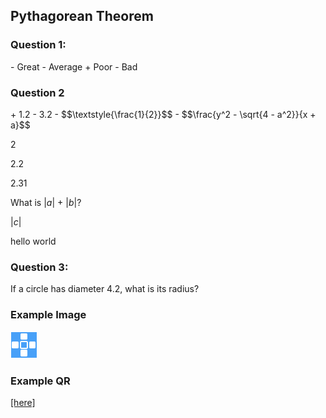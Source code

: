## Pythagorean Theorem

### Question 1:

<quiz multichoice>
  - Great
  - Average
  + Poor
  - Bad
</quiz>


### Question 2

<quiz multichoice>
  + 1.2
  - 3.2
  - $$\textstyle{\frac{1}{2}}$$
  - $$\frac{y^2 - \sqrt{4 - a^2}}{x + a}$$
</quiz>

<quiz entryInteger>2</quiz>

<quiz entryInteger>2.2</quiz>

<quiz entryNumber>2.31</quiz>

What is $|a|$ + $|b|$?

<quiz entry2>$|c|$</quiz>



<quiz entry>hello world</quiz>
<!-- <q1uiz entry type="integer/number/string/2" id="">5.4</q1uiz> -->

### Question 3:

If a circle has diameter 4.2, what is its radius? 
<!-- 
<html>
  <div class="lesson__quiz_entry">
      <div class="lesson__quiz__mark"></div>
      <div class="lesson__quiz_entry_input">
        <input type="text">
      </div>
      <div class="lesson__quiz__entry_submit">
        <button class="lesson__quiz__submit_button lesson__quiz__entry_submit_button">Check</button>
      </div>
    <div class="lesson__quiz__answer lesson__quiz__answer__type_number">
      2.11
    </div>
  </div>
</html> -->
<!-- <html>
<div class="lesson__multiple_choice">
  <div class="lesson__quiz_selection">
    <div class="lesson__quiz__radio_mark"></div>
    <div class="lesson__quiz__radio_button">
      <input type="radio" name="0" value="incorrect">
      $$\frac{1}{2}$$
    </div>
  </div>
  <div class="lesson__quiz_selection">
    <div class="lesson__quiz__radio_mark"></div>
    <div class="lesson__quiz__radio_button">
      <input type="radio" name="0" value="correct">
      Female
    </div>
  </div>
  <div class="lesson__quiz_selection">
    <div class="lesson__quiz__radio_mark"></div>
    <div class="lesson__quiz__radio_button">
      <input type="radio" name="0" value="incorrect">
      Other
    </div>
  </div>
  <div class="lesson__quiz__submit">
    <button class="lesson__quiz__submit_button">Check</button>
  </div>
</div>
</html> -->

### Example Image
![](./test-image.png)

### Example QR
[[here]]((qr,'Math/Geometry_1/Triangles/base/AngleSumPres',#00756F))